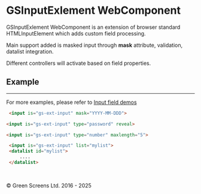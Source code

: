 # GSInputExlement WebComponent 

GSInputExlement WebComponent is an extension of browser standard HTMLInputElement which adds custom field processing.

Main support added is masked input through **mask** attribute, validation, datalist integration.

Different controllers will activate based on field properties.


## Example
---

For more examples, please refer to [Input field demos](../../../../demos/inputmask.html)

```html
 <input is="gs-ext-input" mask="YYYY-MM-DDD">

<input is="gs-ext-input" type="password" reveal>

<input is="gs-ext-input" type="number" maxlength="5">

 <input is="gs-ext-input" list="mylist">
 <datalist id="mylist">
     ....
 </datalist>
 ```
<br>

&copy; Green Screens Ltd. 2016 - 2025
